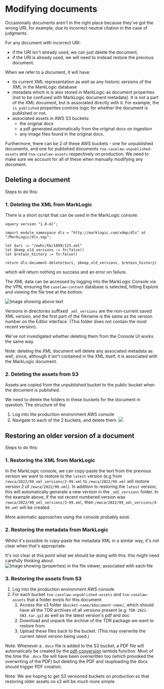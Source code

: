 # Modifying documents

Occasionally documents aren't in the right place because they've got the wrong URI, for example, due to incorrect neutral citation in the case of judgments.

For any document with incorrect URI:

- if the URI isn't already used, we can just delete the document,
- if the URI is already used, we will need to instead restore the previous document.

When we refer to a document, it will have:

- its current XML representation as well as any historic versions of the XML in the MarkLogic database
- metadata which is is also stored in MarkLogic as document properties (not to be confused with MarkLogic document metadata). It is not a part of the XML document, but is associated directly with it. For example, the `is_published` properties controls logic for whether the document is published or not.
- associated assets in AWS S3 buckets:
  - the original docx
  - a pdf generated automatically from the original docx on ingestion
  - any image files found in the original docx.

Furthermore, there can be 2 of these AWS buckets - one for unpublished documents, and one for published documents  `tna-caselaw-unpublished-assets` and `tna-caselaw-assets` respectively on production. We need to make sure we account for all of these when manually modifying any document.

## Deleting a document

Steps to do this:

### 1. Deleting the XML from MarkLogic

There is a short script that can be used in the MarkLogic console:

```xquery
xquery version "1.0-ml";

import module namespace dls = "http://marklogic.com/xdmp/dls" at "/MarkLogic/dls.xqy";

let $uri := "/ewhc/kb/1899/123.xml"
let $keep_old_versions := fn:false()
let $retain_history := fn:false()

return dls:document-delete($uri, $keep_old_versions, $retain_history)
```

which will return nothing on success and an error on failure.

The XML data can be accessed by logging into the MarkLogic Console via the VPN, ensuring the `caselaw-content` database is selected, hitting Explore and viewing the file tree at the bottom.

![Image showing above text](caselaw-content.png)

Versions in directories suffixed `_xml_versions` are the non-current saved XML version, and the first part of the filename is the same as the version number on the Editor interface. (This folder does not contain the most recent version).

We've not investigated whether deleting them from the Console UI works the same way.

Note: deleting the XML document will delete any associated metadata as well, since, although it isn't contained in the XML itself, it is associated with the MarkLogic document.

### 2. Deleting the assets from S3

Assets are copied from the unpublished bucket to the public bucket when the document is published.

We need to delete the folders in these buckets for the document in question. The structure of the 

1. Log into the production environment AWS console
2. Navigate to each of the 2 buckets, and delete them.
![](s3.png)

## Restoring an older version of a document

Steps to do this:

### 1. Restoring the XML from MarkLogic

In the MarkLogic console, we can copy-paste the text from the previous version we want to restore to the `latest` version (e.g from `/ewca/2022/99_xml_versions/2-99.xml` to `/ewca/2022/99.xml` will restore version 2 of `/ewca/2022/99.xml`). In addition to restoring the `latest` version, this will automatically generate a new version in the `_xml_versions` folder. In the example above, if the ost recent numbered version was `/ewca/2022/99_xml_versions/3-99.xml`, then `/ewca/2022/99_xml_versions/4-99.xml` will be created.

More automatic approaches using the console probably exist.

### 2. Restoring the metadata from MarkLogic

Whilst it's possible to copy-paste the metadata XML in a similar way, it's not clear when that's appropriate.

It's not clear at this point what we should be doing with this: this might need carefully thinking about.
![Image showing (properties) in the file viewer, associated with each file](properties.png)

### 3. Restoring the assets from S3

1. Log into the production environment AWS console
2. For each bucket `tna-caselaw-unpublished-assets` and `tna-caselaw-assets` that a folder exists for this document:
   1. Access the s3 folder `$bucket-name/$document-name/`, which should have all the TDR archives of all versions present (e.g. `TDR-2022-SN3.tar.gz`) as well as the latest version's pdf and doc
   1. Download and unpack the archive of the TDR package we want to restore from
   1. Upload these files back to the bucket. (This may overwrite the current latest version being used.)

Note: Whenever a `.docx` file is added to the S3 bucket, a PDF file will automatically be created by the [pdf-conversion](https://github.com/nationalarchives/ds-caselaw-pdf-conversion) lambda function. Most of the time the `.docx` file will have been overwritten too (which provoked the overwriting of the PDF) but deleting the PDF and reuploading the docx should trigger PDF creation.

Note: We are hoping to get S3 versioned buckets on production so that restoring older assets on s3 will be much more simple.
